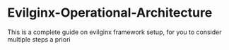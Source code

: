 # Evilginx-Operational-Architecture
This is a complete guide on evilginx framework setup, for you to consider multiple steps a priori
